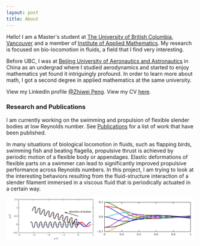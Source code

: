 ```yaml
---
layout: post
title: About
---
```


Hello! I am a Master's student at [The University of British Columbia, Vancouver](http://www.ubc.ca) and a member of [Institute of Applied Mathematics](http://www.iam.ubc.ca). My research is focused on bio-locomotion in fluids, a field that I find very interesting. 

Before UBC, I was at [Beijing University of Aeronautics and Astronautics](http://www.buaa.edu.cn) in China as an undergrad where I studied aerodynamics and started to enjoy mathematics yet found it intriguingly profound. In order to learn more about math, I got a second degree in applied mathematics at the same university. 

View my LinkedIn profile [@Zhiwei Peng](https://ca.linkedin.com/in/zhiweipeng). View my CV [here](/Resume).

### Research and Publications

I am currently working on the swimming and propulsion of flexible slender bodies at low Reynolds number. See [Publications](/Publications) for a list of work that have been published.

In many situations of biological locomotion in fluids, such as flapping birds, swimming fish and beating flagella, propulsive thrust is achieved by periodic motion of a flexible body or appendages. Elastic deformations of flexible parts on a swimmer can lead to significantly improved propulsive performance across Reynolds numbers. In this project, I am trying to look at the interesting behaviors resulting from the fluid-structure interaction of a slender filament immersed in a viscous fluid that is periodically actuated in a certain way.

![aa](/assets/r1.jpg)

